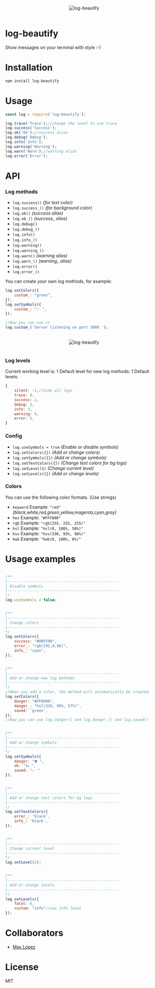 <p align="center">
	<br>
	<img src="https://codexhelp.com/log-beautify/logo.png" alt="log-beautify">
	<br>
	<br>
</p>

# log-beautify

Show messages on your terminal with style :-)

# Installation
```bash
npm install log-beautify
```

# Usage
```js
const log = require('log-beautify');

log.trace('Trace');//change the level to use trace
log.success('Success');
log.ok('Ok');//success alias
log.debug('Debug');
log.info('Info');
log.warning('Warning');
log.warn('Warn');//warning alias
log.error('Error');

```


# API
### Log methods
- `log.success()` *(for text color)*
- `log.success_()` *(for background color)*
- `log.ok()` *(success alias)*
- `log.ok_()` *(success_ alias)*
- `log.debug()`
- `log.debug_()`
- `log.info()`
- `log.info_()`
- `log.warning()`
- `log.warning_()`
- `log.warn()` *(warning alias)*
- `log.warn_()` *(warning_ alias)*
- `log.error()`
- `log.error_()`

You can create your own log methods, for example:

```js
log.setColors({
    custom_: "green",
});
log.setSymbols({
    custom_: "✅ ",
});

//Now you can use it
log.custom_('Server listening on port 3000 ');

```
<p align="center">
	<br>
	<img src="https://codexhelp.com/log-beautify/log-beautify-custom.png" alt="log-beautify">
	<br>
	<br>
</p>


### Log levels
Current working level is: 1
Default level for new log methods: 1
Default levels:

```js
{
    silent: -1,//hide all logs
    trace: 0,
    success: 1,
    debug: 2,
    info: 3,
    warning: 4,
    error: 5,
}
```


### Config

- `log.useSymbols = true` *(Enable or disable symbols)*
- `log.setColors({})` *(Add or change colors)*
- `log.setSymbols({})` *(Add or change symbols)*
- `log.setTextColors({})` *(Change text colors for bg logs)*
- `log.setLevel(1)` *(Change current level)*
- `log.setLevels({})` *(Add or change levels)*



### Colors

You can use the following color formats. (Use strings)

- `keyword` Example: `"red"` *(black,white,red,green,yellow,magenta,cyan,gray)*
- `hex` Example: `"#FFF000"`
- `rgb` Example: `"rgb(255, 255, 255)"`
- `hsl` Example: `"hsl(0, 100%, 50%)"`
- `hsv` Example: `"hsv(330, 93%, 98%)"`
- `hwb` Example: `"hwb(0, 100%, 0%)"`



# Usage examples

```js

/**
|--------------------------------------------------
| Disable symbols
|--------------------------------------------------
*/
log.useSymbols = false;


/**
|--------------------------------------------------
| Change colors
|--------------------------------------------------
*/
log.setColors({
    success: "#00FF00",
    error_: "rgb(191,0,96)",
    info_: "cyan",
});


/**
|--------------------------------------------------
| Add or change new log methods
|--------------------------------------------------
*/
//When you add a color, the method will automatically be created.
log.setColors({
    danger: "#FF8000",
    danger_: "hsl(310, 99%, 57%)",
    saved: 'green',
});
//Now you can use log.danger() and log.danger_() and log.saved()


/**
|--------------------------------------------------
| Add or change symbols
|--------------------------------------------------
*/
log.setSymbols({
    danger: "⛔ ",
    ok: "👍 ",
    saved: "✅ "
});


/**
|--------------------------------------------------
| Add or change text colors for bg logs
|--------------------------------------------------
*/
log.setTextColors({
    error_: 'black',
    info_: 'black',
});


/**
|--------------------------------------------------
| Change current level
|--------------------------------------------------
*/
log.setLevel(2);


/**
|--------------------------------------------------
| Add or change levels
|--------------------------------------------------
*/
log.setLevels({
    fatal: 6,
    custom: "info"//use info level
});

```


# Collaborators

- [Max López](https://github.com/maxlopez)


# License

MIT